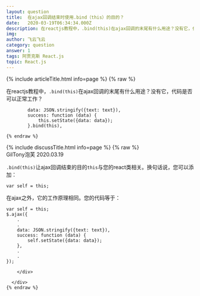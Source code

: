 ```yaml
---
layout: question
title:  在ajax回调结束时使用.bind（this）的目的？
date:   2020-03-19T06:34:34.000Z
description: 在reactjs教程中，.bind(this)在ajax回调的末尾有什么用途？没有它，代码是否可以正常工作？        data  JSON.st...
img: 
author: 飞云飞云
category: question
answer: 1
tags: 阿贾克斯 React.js
topic: React.js
---
```

<div class="article-root">
  <div class="article">
    {% include articleTitle.html info=page %}
    {% raw %}
    <div class="article-content"><p><font style="vertical-align: inherit;"><font style="vertical-align: inherit;">在reactjs教程中，</font></font><code>.bind(this)</code><font style="vertical-align: inherit;"><font style="vertical-align: inherit;">在ajax回调的末尾</font><font style="vertical-align: inherit;">有什么用途</font><font style="vertical-align: inherit;">？</font><font style="vertical-align: inherit;">没有它，代码是否可以正常工作？</font></font></p>

<pre><code>        data: JSON.stringify({text: text}),<font></font>
        success: function (data) {<font></font>
            this.setState({data: data});<font></font>
        }.bind(this),<font></font>
</code></pre></div>
    {% endraw %}
  </div>

  <div class="discuss-wrapper">
    {% include discussTitle.html info=page %}
    {% raw %}
    <div class="discuss-item">
        <div class="discuss-parent">
          <div class="discuss-meta">
            <span class="discuss-user">GilTony泡芙</span>
            <span class="discuss-time">2020.03.19</span>
          </div>
          <div class="discuss-comment"><p><font style="vertical-align: inherit;"></font><code>.bind(this)</code><font style="vertical-align: inherit;"><font style="vertical-align: inherit;">让ajax回调结束</font><font style="vertical-align: inherit;">的目的</font></font><code>this</code><font style="vertical-align: inherit;"><font style="vertical-align: inherit;">与您的react类相关。</font><font style="vertical-align: inherit;">换句话说，您可以添加：</font></font></p>

<pre><code>var self = this;
</code></pre>

<p><font style="vertical-align: inherit;"><font style="vertical-align: inherit;">在ajax之外，它的工作原理相同。</font><font style="vertical-align: inherit;">您的代码等于：</font></font></p>

<pre><code>var self = this;<font></font>
$.ajax({<font></font>
    .<font></font>
    .<font></font>
    data: JSON.stringify({text: text}),<font></font>
    success: function (data) {<font></font>
        self.setState({data: data});<font></font>
    },<font></font>
    .<font></font>
    .<font></font>
});<font></font>
</code></pre></div>
        </div>
        
      </div>
    {% endraw %}
  </div>
<div>
